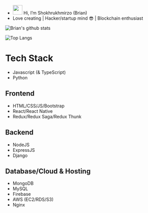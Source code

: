 - <img src="https://raw.githubusercontent.com/MartinHeinz/MartinHeinz/master/wave.gif" width="30px">    Hi, I’m Shokhrukhmirzo (Brian)
- Love creating | Hacker/startup mind 😎 | Blockchain enthusiast

<div>
  <p><img src="https://github-readme-stats.vercel.app/api?username=Brian-1812&theme=tokyonight&show_icons=true" alt="Brian's github stats" style="max-width:100%;"></p>
  <p><img src="https://github-readme-stats.vercel.app/api/top-langs/?username=Brian-1812&theme=tokyonight&show_icons=true&layout=compact" alt="Top Langs" style="max-width:100%;"></p>
<!--   <p><img src="https://github-readme-stats.vercel.app/api/pin/?username=Brian-1812&theme=tokyonight&show_icons=true&repo=vueComponent" alt="Top Langs" style="max-width:100%;"></p> -->
<!--   <p><img src="https://www.codewars.com/users/mukhammadjcn/badges/large" alt="Codewars" style="max-width:100%;"></p> -->
</div>

# Tech Stack 
- Javascript (& TypeScript)
- Python
## Frontend
- HTML/CSS/JS/Bootstrap
- React/React Native
- Redux/Redux Saga/Redux Thunk
## Backend
- NodeJS
- ExpressJS
- Django
## Database/Cloud & Hosting
- MongoDB
- MySQL
- Firebase
- AWS (EC2/RDS/S3)
- Nginx


<!---
bakhr0mkhan/bakhr0mkhan is a ✨ special ✨ repository because its `README.md` (this file) appears on your GitHub profile.
You can click the Preview link to take a look at your changes.
--->
